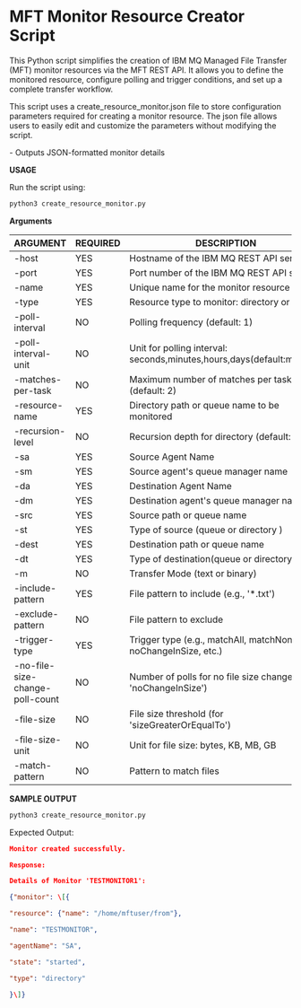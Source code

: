 # **MFT Monitor Resource Creator Script**

This Python script simplifies the creation of IBM MQ Managed File Transfer (MFT) monitor resources via the MFT REST API. It allows you to define the monitored resource, configure polling and trigger conditions, and set up a complete transfer workflow.

This script uses a create_resource_monitor.json file to store configuration parameters required for creating a monitor resource. The json file allows users to easily edit and customize the parameters without modifying the script.

\- Outputs JSON-formatted monitor details

**USAGE**

Run the script using:

```bash 
python3 create_resource_monitor.py 
```

**Arguments**

| ARGUMENT | REQUIRED | DESCRIPTION |
| --- | --- | --- |
| \-host | YES | Hostname of the IBM MQ REST API server |
| \-port | YES | Port number of the IBM MQ REST API server |
| \-name | YES | Unique name for the monitor resource |
| \-type | YES | Resource type to monitor: directory or queue |
| \-poll-interval | NO  | Polling frequency (default: 1) |
| \-poll-interval-unit | NO  | Unit for polling interval: seconds,minutes,hours,days(default:minutes) |
| \-matches-per-task | NO  | Maximum number of matches per task (default: 2) |
| \-resource-name | YES | Directory path or queue name to be monitored |
| \-recursion-level | NO  | Recursion depth for directory (default: 1) |
| \-sa | YES | Source Agent Name |
| \-sm | YES | Source agent's queue manager name |
| \-da | YES | Destination Agent Name |
| \-dm | YES | Destination agent's queue manager name |
| \-src | YES | Source path or queue name |
| \-st | YES | Type of source (queue or directory ) |
| \-dest | YES | Destination path or queue name |
| \-dt | YES | Type of destination(queue or directory) |
| \-m | NO  | Transfer Mode (text or binary) |
| \-include-pattern | YES | File pattern to include (e.g., '\*.txt') |
| \-exclude-pattern | NO  | File pattern to exclude |
| \-trigger-type | YES | Trigger type (e.g., matchAll, matchNone, noChangeInSize, etc.) |
| \-no-file-size-change-poll-count | NO  | Number of polls for no file size change (for 'noChangeInSize') |
| \-file-size | NO  | File size threshold (for 'sizeGreaterOrEqualTo') |
| \-file-size-unit | NO  | Unit for file size: bytes, KB, MB, GB |
| \-match-pattern | NO  | Pattern to match files |

**SAMPLE OUTPUT**
```bash
python3 create_resource_monitor.py 
```
Expected Output:
```json
Monitor created successfully.

Response:

Details of Monitor 'TESTMONITOR1':

{"monitor": \[{

"resource": {"name": "/home/mftuser/from"},

"name": "TESTMONITOR",

"agentName": "SA",

"state": "started",

"type": "directory"

}\]}
```
